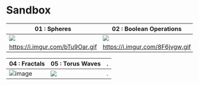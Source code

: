 
# Sandbox

| 01 : Spheres | 02 : Boolean Operations | 03 : Infinity |
--- | --- | ---
|![](https://i.imgur.com/bTu9Oar.gif)|![](https://i.imgur.com/8F6jvgw.gif)|![](https://i.imgur.com/qhLgloL.gif)|
|https://i.imgur.com/bTu9Oar.gif|https://i.imgur.com/8F6jvgw.gif|https://i.imgur.com/qhLgloL.gif|


| 04 : Fractals | 05 : Torus Waves | . |
--- | --- | ---
![image](https://user-images.githubusercontent.com/6582633/202964116-12d16857-4d83-4939-b5b7-62f0f64d6d88.png)|![](https://i.imgur.com/g05svBz.gif)|.|
